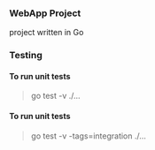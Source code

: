 ### WebApp Project

project written in Go

### Testing
#### To run unit tests
> go test -v ./...

#### To run unit tests
> go test -v -tags=integration ./...
